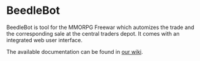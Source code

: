 # BeedleBot
BeedleBot is tool for the MMORPG Freewar which automizes the trade and the corresponding sale at the central traders depot. It comes with an integrated web user interface.

The available documentation can be found in [our wiki](https://github.com/ZabuzaW/BeedleBot/wiki).
